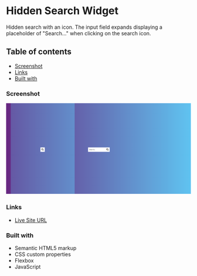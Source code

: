 # Hidden Search Widget

Hidden search with an icon. The input field expands displaying a placeholder of "Search..." when clicking on the search icon.

## Table of contents

- [Screenshot](#screenshot)
- [Links](#links)
- [Built with](#built-with)

### Screenshot

![](img/hidden-search-widget.png)

### Links

- [Live Site URL](https://rosalialey.github.io/hidden-search-widget/)

### Built with

- Semantic HTML5 markup
- CSS custom properties
- Flexbox
- JavaScript
